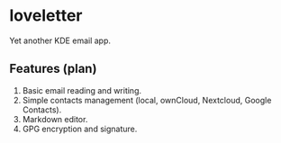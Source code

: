 # loveletter
Yet another KDE email app.

## Features (plan)

1. Basic email reading and writing.
2. Simple contacts management (local, ownCloud, Nextcloud, Google Contacts).
3. Markdown editor.
4. GPG encryption and signature.
